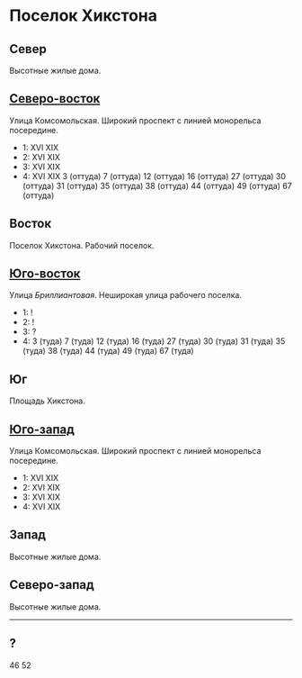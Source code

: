 # Поселок Хикстона

## Север

Высотные жилые дома.

## [Северо-восток](./510050.md)

Улица Комсомольская.
Широкий проспект с линией монорельса посередине.

* 1:    XVI XIX
* 2:    XVI XIX
* 3:    XVI XIX
* 4:    XVI XIX
        3 (оттуда)      7 (оттуда)      12 (оттуда)     16 (оттуда)     27 (оттуда)
        30 (оттуда)     31 (оттуда)     35 (оттуда)     38 (оттуда)     44 (оттуда)
        49 (оттуда)     67 (оттуда)

## Восток

Поселок Хикстона. Рабочий поселок.

## [Юго-восток](./510070.md)

Улица *Бриллиантовая*.
Неширокая улица рабочего поселка.

* 1:    !
* 2:    !
* 3:    ?
* 4:    3 (туда)    7 (туда)    12 (туда)   16 (туда)   27 (туда)
        30 (туда)   31 (туда)   35 (туда)   38 (туда)   44 (туда)
        49 (туда)   67  (туда)

## Юг

Площадь Хикстона.

## [Юго-запад](./495065.md)

Улица Комсомольская.
Широкий проспект с линией монорельса посередине.

* 1:    XVI XIX
* 2:    XVI XIX
* 3:    XVI XIX
* 4:    XVI XIX

## Запад

Высотные жилые дома.

## Северо-запад

Высотные жилые дома.

----

## ?

46 52
